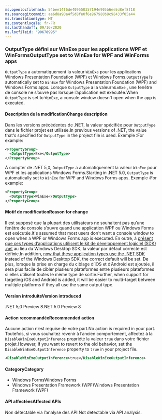 ```yaml
---
ms.openlocfilehash: 54bee14f6de409550357194e905b6ee5d8ef8f18
ms.sourcegitcommit: aa6d8a90a4f5d8fe0f6e967980b8c98433f05a44
ms.translationtype: MT
ms.contentlocale: fr-FR
ms.lasthandoff: 09/16/2020
ms.locfileid: "90678995"
---
```

### <a name="outputtype-set-to-winexe-for-wpf-and-winforms-apps"></a><span data-ttu-id="457ea-101">OutputType défini sur WinExe pour les applications WPF et WinForms</span><span class="sxs-lookup"><span data-stu-id="457ea-101">OutputType set to WinExe for WPF and WinForms apps</span></span>

<span data-ttu-id="457ea-102">`OutputType` a automatiquement la valeur `WinExe` pour les applications Windows Presentation Foundation (WPF) et Windows Forms.</span><span class="sxs-lookup"><span data-stu-id="457ea-102">`OutputType` is automatically set to `WinExe` for Windows Presentation Foundation (WPF) and Windows Forms apps.</span></span> <span data-ttu-id="457ea-103">Lorsque `OutputType` a la valeur `WinExe` , une fenêtre de console ne s’ouvre pas lorsque l’application est exécutée.</span><span class="sxs-lookup"><span data-stu-id="457ea-103">When `OutputType` is set to `WinExe`, a console window doesn't open when the app is executed.</span></span>

#### <a name="change-description"></a><span data-ttu-id="457ea-104">Description de la modification</span><span class="sxs-lookup"><span data-stu-id="457ea-104">Change description</span></span>

<span data-ttu-id="457ea-105">Dans les versions précédentes de .NET, la valeur spécifiée pour `OutputType` dans le fichier projet est utilisée.</span><span class="sxs-lookup"><span data-stu-id="457ea-105">In previous versions of .NET, the value that's specified for `OutputType` in the project file is used.</span></span> <span data-ttu-id="457ea-106">Exemple :</span><span class="sxs-lookup"><span data-stu-id="457ea-106">For example:</span></span>

```xml
<PropertyGroup>
  <OutputType>Exe</OutputType>
</PropertyGroup>
```

<span data-ttu-id="457ea-107">À compter de .NET 5,0, `OutputType` a automatiquement la valeur `WinExe` pour WPF et les applications Windows Forms.</span><span class="sxs-lookup"><span data-stu-id="457ea-107">Starting in .NET 5.0, `OutputType` is automatically set to `WinExe` for WPF and Windows Forms apps.</span></span> <span data-ttu-id="457ea-108">Exemple :</span><span class="sxs-lookup"><span data-stu-id="457ea-108">For example:</span></span>

```xml
<PropertyGroup>
  <OutputType>WinExe</OutputType>
</PropertyGroup>
```

#### <a name="reason-for-change"></a><span data-ttu-id="457ea-109">Motif de modification</span><span class="sxs-lookup"><span data-stu-id="457ea-109">Reason for change</span></span>

<span data-ttu-id="457ea-110">Il est supposé que la plupart des utilisateurs ne souhaitent pas qu’une fenêtre de console s’ouvre quand une application WPF ou Windows Forms est exécutée.</span><span class="sxs-lookup"><span data-stu-id="457ea-110">It's assumed that most users don't want a console window to open when a WPF or Windows Forms app is executed.</span></span> <span data-ttu-id="457ea-111">En outre, à [présent que ces types d’applications utilisent le kit de développement logiciel (SDK) .net](../../../../docs/core/compatibility/wpf.md#winforms-and-wpf-apps-use-microsoftnetsdk) au lieu du Windows Desktop SDK, la valeur par défaut correcte est définie.</span><span class="sxs-lookup"><span data-stu-id="457ea-111">In addition, [now that these application types use the .NET SDK](../../../../docs/core/compatibility/wpf.md#winforms-and-wpf-apps-use-microsoftnetsdk) instead of the Windows Desktop SDK, the correct default will be set.</span></span> <span data-ttu-id="457ea-112">De plus, lorsque la prise en charge du ciblage d’iOS et d’Android est ajoutée, il sera plus facile de cibler plusieurs plateformes entre plusieurs plateformes si elles utilisent toutes le même type de sortie.</span><span class="sxs-lookup"><span data-stu-id="457ea-112">Further, when support for targeting iOS and Android is added, it will be easier to multi-target between multiple platforms if they all use the same output type.</span></span>

#### <a name="version-introduced"></a><span data-ttu-id="457ea-113">Version introduite</span><span class="sxs-lookup"><span data-stu-id="457ea-113">Version introduced</span></span>

<span data-ttu-id="457ea-114">.NET 5,0 Preview 8</span><span class="sxs-lookup"><span data-stu-id="457ea-114">.NET 5.0 Preview 8</span></span>

#### <a name="recommended-action"></a><span data-ttu-id="457ea-115">Action recommandée</span><span class="sxs-lookup"><span data-stu-id="457ea-115">Recommended action</span></span>

<span data-ttu-id="457ea-116">Aucune action n’est requise de votre part.</span><span class="sxs-lookup"><span data-stu-id="457ea-116">No action is required in your part.</span></span> <span data-ttu-id="457ea-117">Toutefois, si vous souhaitez revenir à l’ancien comportement, affectez à la `DisableWinExeOutputInference` propriété la valeur `true` dans votre fichier projet.</span><span class="sxs-lookup"><span data-stu-id="457ea-117">However, if you want to revert to the old behavior, set the `DisableWinExeOutputInference` property to `true` in your project file.</span></span>

```xml
<DisableWinExeOutputInference>true</DisableWinExeOutputInference>
```

#### <a name="category"></a><span data-ttu-id="457ea-118">Category</span><span class="sxs-lookup"><span data-stu-id="457ea-118">Category</span></span>

- <span data-ttu-id="457ea-119">Windows Forms</span><span class="sxs-lookup"><span data-stu-id="457ea-119">Windows Forms</span></span>
- <span data-ttu-id="457ea-120">Windows Presentation Framework (WPF)</span><span class="sxs-lookup"><span data-stu-id="457ea-120">Windows Presentation Framework (WPF)</span></span>

#### <a name="affected-apis"></a><span data-ttu-id="457ea-121">API affectées</span><span class="sxs-lookup"><span data-stu-id="457ea-121">Affected APIs</span></span>

<span data-ttu-id="457ea-122">Non détectable via l’analyse des API.</span><span class="sxs-lookup"><span data-stu-id="457ea-122">Not detectable via API analysis.</span></span>

<!-- 

#### Affected APIs

Not detectable via API analysis.

-->
